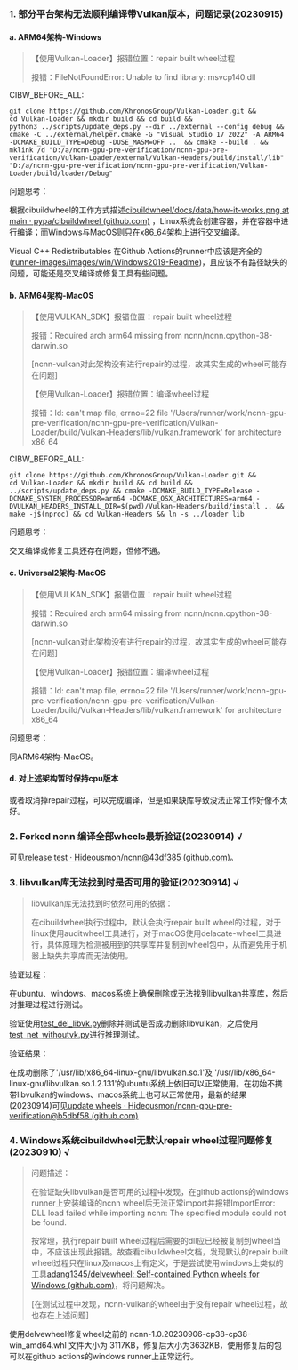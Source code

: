 ### 1. 部分平台架构无法顺利编译带Vulkan版本，问题记录(20230915)

#### a. ARM64架构-Windows

> 【使用Vulkan-Loader】报错位置：repair built wheel过程
>
> 报错：FileNotFoundError: Unable to find library: msvcp140.dll

CIBW_BEFORE_ALL:

```
git clone https://github.com/KhronosGroup/Vulkan-Loader.git &&
cd Vulkan-Loader && mkdir build && cd build &&
python3 ../scripts/update_deps.py --dir ../external --config debug &&
cmake -C ../external/helper.cmake -G "Visual Studio 17 2022" -A ARM64 -DCMAKE_BUILD_TYPE=Debug -DUSE_MASM=OFF ..  && cmake --build . &&
mklink /d "D:/a/ncnn-gpu-pre-verification/ncnn-gpu-pre-verification/Vulkan-Loader/external/Vulkan-Headers/build/install/lib" "D:/a/ncnn-gpu-pre-verification/ncnn-gpu-pre-verification/Vulkan-Loader/build/loader/Debug"
```

问题思考：

根据cibuildwheel的工作方式描述[cibuildwheel/docs/data/how-it-works.png at main · pypa/cibuildwheel (github.com)](https://github.com/pypa/cibuildwheel/blob/main/docs/data/how-it-works.png) ，Linux系统会创建容器，并在容器中进行编译；而Windows与MacOS则只在x86_64架构上进行交叉编译。

Visual C++ Redistributables 在Github Actions的runner中应该是齐全的([runner-images/images/win/Windows2019-Readme](https://github.com/actions/runner-images/blob/main/images/win/Windows2019-Readme.md))，且应该不有路径缺失的问题，可能还是交叉编译或修复工具有些问题。

#### b. ARM64架构-MacOS

> 【使用VULKAN_SDK】报错位置：repair built wheel过程
>
> 报错：Required arch arm64 missing from ncnn/ncnn.cpython-38-darwin.so
>
> [ncnn-vulkan对此架构没有进行repair的过程，故其实生成的wheel可能存在问题]
>
> 【使用Vulkan-Loader】报错位置：编译wheel过程
>
> 报错：ld: can't map file, errno=22 file '/Users/runner/work/ncnn-gpu-pre-verification/ncnn-gpu-pre-verification/Vulkan-Loader/build/Vulkan-Headers/lib/vulkan.framework' for architecture x86_64

CIBW_BEFORE_ALL:

```
git clone https://github.com/KhronosGroup/Vulkan-Loader.git &&
cd Vulkan-Loader && mkdir build && cd build &&
../scripts/update_deps.py && cmake -DCMAKE_BUILD_TYPE=Release -DCMAKE_SYSTEM_PROCESSOR=arm64 -DCMAKE_OSX_ARCHITECTURES=arm64 -DVULKAN_HEADERS_INSTALL_DIR=$(pwd)/Vulkan-Headers/build/install .. &&
make -j$(nproc) && cd Vulkan-Headers && ln -s ../loader lib 
```

问题思考：

交叉编译或修复工具还存在问题，但修不通。

#### c. Universal2架构-MacOS

> 【使用VULKAN_SDK】报错位置：repair built wheel过程
>
> 报错：Required arch arm64 missing from ncnn/ncnn.cpython-38-darwin.so
>
> [ncnn-vulkan对此架构没有进行repair的过程，故其实生成的wheel可能存在问题]
>
> 【使用Vulkan-Loader】报错位置：编译wheel过程
>
> 报错：ld: can't map file, errno=22 file '/Users/runner/work/ncnn-gpu-pre-verification/ncnn-gpu-pre-verification/Vulkan-Loader/build/Vulkan-Headers/lib/vulkan.framework' for architecture x86_64

问题思考：

同ARM64架构-MacOS。

#### d. 对上述架构暂时保持cpu版本

或者取消掉repair过程，可以完成编译，但是如果缺库导致没法正常工作好像不太好。

### 2. Forked ncnn 编译全部wheels最新验证(20230914) √

可见[release test · Hideousmon/ncnn@43df385 (github.com)](https://github.com/Hideousmon/ncnn/actions/runs/6182483110)。

### 3. libvulkan库无法找到时是否可用的验证(20230914) √

> libvulkan库无法找到时依然可用的依据：
>
> 在cibuildwheel执行过程中，默认会执行repair built wheel的过程，对于linux使用auditwheel工具进行，对于macOS使用delacate-wheel工具进行，具体原理为检测被用到的共享库并复制到wheel包中，从而避免用于机器上缺失共享库而无法使用。

验证过程：

在ubuntu、windows、macos系统上确保删除或无法找到libvulkan共享库，然后对推理过程进行测试。

验证使用[test_del_libvk.py](https://github.com/Hideousmon/ncnn-gpu-pre-verification/blob/main/tests/test_del_libvk.py)删除并测试是否成功删除libvulkan，之后使用[test_net_withoutvk.py](https://github.com/Hideousmon/ncnn-gpu-pre-verification/blob/main/tests/test_net_withoutvk.py)进行推理测试。

验证结果：

在成功删除了'/usr/lib/x86_64-linux-gnu/libvulkan.so.1'及 '/usr/lib/x86_64-linux-gnu/libvulkan.so.1.2.131'的ubuntu系统上依旧可以正常使用。在初始不携带libvulkan的windows、macos系统上也可以正常使用，最新的结果(20230914)可见[update wheels · Hideousmon/ncnn-gpu-pre-verification@b5dbf58 (github.com)](https://github.com/Hideousmon/ncnn-gpu-pre-verification/actions/runs/6184598973/job/16788555563)



### 4. Windows系统cibuildwheel无默认repair wheel过程问题修复(20230910)  √

> 问题描述：
>
> 在验证缺失libvulkan是否可用的过程中发现，在github actions的windows runner上安装编译的ncnn wheel后无法正常import并报错ImportError: DLL load failed while importing ncnn: The specified module could not be found. 
>
> 按常理，执行repair built wheel过程后需要的dll应已经被复制到wheel当中，不应该出现此报错。故查看cibuildwheel文档，发现默认的repair built wheel过程只在linux及macos上有定义，于是尝试使用windows上类似的工具[adang1345/delvewheel: Self-contained Python wheels for Windows (github.com)](https://github.com/adang1345/delvewheel)，将问题解决。
>
> [在测试过程中发现，ncnn-vulkan的wheel由于没有repair wheel过程，故也存在上述问题]

使用delvewheel修复wheel之前的 ncnn-1.0.20230906-cp38-cp38-win_amd64.whl 文件大小为 3117KB，修复后大小为3632KB，使用修复后的包可以在github actions的windows runner上正常运行。
